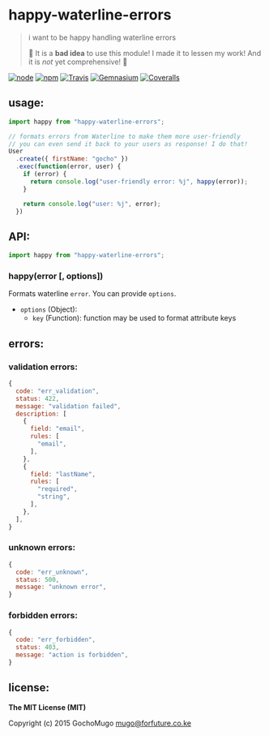 
# happy-waterline-errors

> i want to be happy handling waterline errors
>
> :construction: It is a **bad idea** to use this module! I made it to lessen my work! And it is *not* yet comprehensive! :construction:

[![node](https://img.shields.io/node/v/happy-waterline-errors.svg?style=flat-square)](https://www.npmjs.com/package/happy-waterline-errors) [![npm](https://img.shields.io/npm/v/happy-waterline-errors.svg?style=flat-square)](https://www.npmjs.com/package/happy-waterline-errors) [![Travis](https://img.shields.io/travis/GochoMugo/happy-waterline-errors.svg?style=flat-square)](https://travis-ci.org/GochoMugo/happy-waterline-errors) [![Gemnasium](https://img.shields.io/gemnasium/GochoMugo/happy-waterline-errors.svg?style=flat-square)](https://gemnasium.com/GochoMugo/happy-waterline-errors) [![Coveralls](https://img.shields.io/coveralls/GochoMugo/happy-waterline-errors.svg?style=flat-square)](https://coveralls.io/github/GochoMugo/happy-waterline-errors?branch=master)


## usage:

```js
import happy from "happy-waterline-errors";

// formats errors from Waterline to make them more user-friendly
// you can even send it back to your users as response! I do that!
User
  .create({ firstName: "gocho" })
  .exec(function(error, user) {
    if (error) {
      return console.log("user-friendly error: %j", happy(error));
    }

    return console.log("user: %j", error);
  })
```


## API:

```js
import happy from "happy-waterline-errors";
```

### happy(error [, options])

Formats waterline `error`. You can provide `options`.

* `options` (Object):
  * `key` (Function): function may be used to format attribute keys


## errors:

### validation errors:

```js
{
  code: "err_validation",
  status: 422,
  message: "validation failed",
  description: [
    {
      field: "email",
      rules: [
        "email",
      ],
    },
    {
      field: "lastName",
      rules: [
        "required",
        "string",
      ],
    },
  ],
}
```


### unknown errors:

```js
{
  code: "err_unknown",
  status: 500,
  message: "unknown error",
}
```


### forbidden errors:

```js
{
  code: "err_forbidden",
  status: 403,
  message: "action is forbidden",
}
```


## license:

__The MIT License (MIT)__

Copyright (c) 2015 GochoMugo <mugo@forfuture.co.ke>
